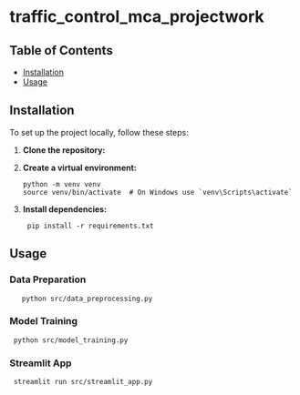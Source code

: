 # traffic_control_mca_projectwork

## Table of Contents
- [Installation](#installation)
- [Usage](#usage)





## Installation
To set up the project locally, follow these steps:

1. **Clone the repository:**

2. **Create a virtual environment:**

       python -m venv venv
       source venv/bin/activate  # On Windows use `venv\Scripts\activate`

3. **Install dependencies:**

        pip install -r requirements.txt


## Usage

 ### Data Preparation

       python src/data_preprocessing.py
       
 ### Model Training

     python src/model_training.py

 ### Streamlit App

     streamlit run src/streamlit_app.py